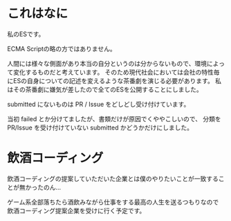# これはなに

私のESです。

ECMA Scriptの略の方ではありません。

人間には様々な側面があり本当の自分というのは分からないもので、環境によって変化するものだと考えています。
そのため現代社会においては会社の特性毎にESの自身についての記述を変えるような茶番劇を演じる必要があります。
私はその茶番劇に嫌気が差したので全てのESを公開することにしました。

submitted にないものは PR / Issue をどしどし受け付けています。

当初 failed とか分けてましたが、書類だけが原因でくややこしいので、
分類を PR/Issue を受け付けていない submitted かどうかだけにしました。

# 飲酒コーディング

飲酒コーディングの提案していただいた企業とは僕のやりたいことが一致することが無かったのん...

ゲーム系全部落ちたら酒飲みながら仕事をする最高の人生を送るつもりなので
飲酒コーディング提案企業を受けに行く予定です。
